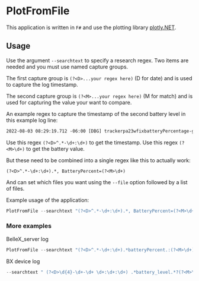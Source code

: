 # PlotFromFile

This application is written in `F#` and use the plotting library
[plotly.NET](https://plotly.net/).

## Usage

Use the argument `--searchtext` to specify a research regex. Two items are
needed and you must use named capture groups.

The first capture group is `(?<D>...your regex here)` (D for date) and is used
to capture the log timestamp.

The second capture group is `(?<M>...your regex here)` (M for match) and is used
for capturing the value your want to compare.

An example regex to capture the timestamp of the second battery level in
this example log line:

```txt
2022-08-03 08:29:19.712 -06:00 [DBG] trackerpa23wfixbatteryPercentage-gBatteryPercent=29, BatteryPercent=30 ,Tracker_get_chr_state() 1
```

Use this regex `(?<D>^.*-\d+:\d+)` to get the timestamp.
Use this regex `(?<M>\d+)` to get the battery value.

But these need to be combined into a single regex like this to actually work:

`(?<D>^.*-\d+:\d+).*, BatteryPercent=(?<M>\d+)`

And can set which files you want using the `--file` option followed by a list of
files.

Example usage of the application:

```powershell
PlotFromFile --searchtext "(?<D>^.*-\d+:\d+).*, BatteryPercent=(?<M>\d+)" --file 'C:\Users\Derek Lomax\AppData\Roaming\fm-cli\debug-logs-COM33.20220803.txt'
```

### More examples

BelleX_server log

```powershell
PlotFromFile --searchtext "(?<D>^.*-\d+:\d+).*batteryPercent.:(?<M>\d+)" --file 'C:\Users\Derek Lomax\AppData\Roaming\BelleX_Server\BelleX_OTA_Logs\alQWGVDL.txt'
```

BX device log

```powershell
--searchtext " (?<D>\d{4}-\d+-\d+ \d+:\d+:\d+) .*battery_level.*?(?<M>\d+)$"  --file B:\debugging\2022-12-12_dealer_audio_played_without_seeming_trigger\data\freeus_app\errlogpool.txt
```
